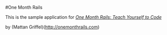 #One Month Rails

This is the sample application for 
[*One Month Rails: Teach Yourself to Code*](http://onemonthrails.com)

by (Mattan Griffel)(http://onemonthrails.com)